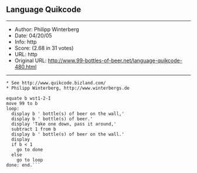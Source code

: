 
## Language Quikcode ##
---
- Author: Philipp Winterberg
- Date: 04/20/05
- Info: http
- Score:  (2.68 in 31 votes)
- URL: http
- Original URL: http://www.99-bottles-of-beer.net/language-quikcode-480.html
---

```* Quikcode version of 99 Bottles of beer (Bottles.q)
* See http://www.quikcode.bizland.com/
* Philipp Winterberg, http://www.winterbergs.de

equate b wst1-2-I
move 99 to b
loop:
  display b ' bottle(s) of beer on the wall,'
  display b ' bottle(s) of beer.'
  display 'Take one down, pass it around,'
  subtract 1 from b
  display b ' bottle(s) of beer on the wall.'
  display
  if b < 1 
    go to done
  else
    go to loop
done: end.```